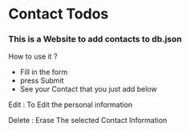 # Contact Todos

### This is a Website to add contacts to db.json

How to use it ?
- Fill in the form
- press Submit
- See your Contact that you just add below

Edit : To Edit the personal information

Delete : Erase The selected Contact Information